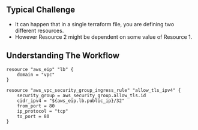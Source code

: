 ## Typical Challenge
- It can happen that in a single terraform file, you are defining two different resources.
- However Resource 2 might be dependent on some value of Resource 1.

## Understanding The Workflow
```
resource "aws_eip" "lb" {
    domain = "vpc"
}

resource "aws_vpc_security_group_ingress_rule" "allow_tls_ipv4" {
    security_group = aws_security_group.allow_tls.id
    cidr_ipv4 = "${aws_eip.lb.public_ip}/32"
    from_port = 80
    ip_protocol = "tcp"
    to_port = 80
}
```